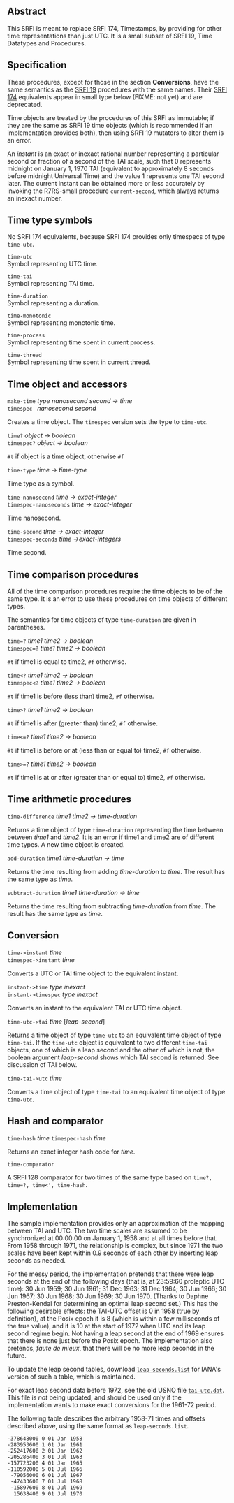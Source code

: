 ## Abstract

This SRFI is meant to replace SRFI 174, Timestamps, by providing for
other time representations than just UTC.  It is a small subset
of SRFI 19, Time Datatypes and Procedures.

## Specification

These procedures, except for those in the section **Conversions**,
have the same semantics as the
[SRFI 19](https://srfi.schemers.org/srfi-19/srfi-19.html)
procedures with the same names.
Their [SRFI 174](https://srfi.schemers.org/srfi-174/srfi-174.html)
equivalents appear in small type below (FIXME: not yet)
and are deprecated.

Time objects are treated by the procedures of this SRFI as immutable;
if they are the same as SRFI 19 time objects (which is recommended
if an implementation provides both), then using SRFI 19
mutators to alter them is an error.

An *instant* is an exact
or inexact rational number representing
a particular second or fraction of a second
of the TAI scale, such that 0 represents midnight on January 1, 1970 TAI
(equivalent to approximately 8 seconds before midnight Universal Time)
and the value 1 represents one TAI second later.
The current instant can be obtained more or less accurately
by invoking the R7RS-small procedure `current-second`,
which always returns an inexact number.

## Time type symbols

No SRFI 174 equivalents, because SRFI 174 provides only timespecs
of type `time-utc`.

`time-utc`  
Symbol representing UTC time.

`time-tai`  
Symbol representing TAI time.

`time-duration`  
Symbol representing a duration.

`time-monotonic`  
Symbol representing monotonic time.

`time-process`  
Symbol representing time spent in current process.

`time-thread`  
Symbol representing time spent in current thread.


## Time object and accessors

`make-time` *type nanosecond second -> time*  
`timespec ` *nanosecond second*

Creates a time object.
The `timespec` version sets the type to `time-utc`.

`time?` *object -> boolean*  
`timespec?` *object -> boolean*

`#t` if object is a time object, otherwise `#f`

`time-type` *time -> time-type*

Time type as a symbol.

`time-nanosecond` *time -> exact-integer*  
`timespec-nanoseconds` *time -> exact-integer*

Time nanosecond.

`time-second` *time -> exact-integer*  
`timespec-seconds` *time ->exact-integers*

Time second.

## Time comparison procedures

All of the time comparison procedures require the time objects to be of the same type.
It is an error to use these procedures on time objects of different types.

The semantics for time objects of type `time-duration` are given in parentheses.

`time=?` *time1 time2 -> boolean*  
`timespec=?` *time1 time2 -> boolean*

`#t` if time1 is equal to time2, `#f` otherwise.

`time<?` *time1 time2 -> boolean*  
`timespec<?` *time1 time2 -> boolean*

`#t` if time1 is before (less than) time2, `#f` otherwise.

`time>?` *time1 time2 -> boolean*  

`#t` if time1 is after (greater than) time2, `#f` otherwise.

`time<=?` *time1 time2 -> boolean*  

`#t` if time1 is before or at (less than or equal to) time2, `#f` otherwise.

`time>=?` *time1 time2 -> boolean*  

`#t` if time1 is at or after (greater than or equal to) time2, `#f` otherwise.

## Time arithmetic procedures

`time-difference` *time1 time2 -> time-duration*

Returns a time object of type `time-duration` representing the time between
between *time1* and *time2*.
It is an error if time1 and time2 are of different time types. A new time object is created.

`add-duration` *time1 time-duration -> time*

Returns the time resulting from adding *time-duratio*n to *time*.
The result has the same type as *time*.

`subtract-duration` *time1 time-duration -> time*

Returns the time resulting from subtracting *time-duratio*n from *time*.
The result has the same type as *time*.

## Conversion

`time->instant` *time*  
`timespec->instant` *time*

Converts a UTC or TAI time object to the equivalent instant.

`instant->time` *type inexact*  
`instant->timespec` *type inexact*

Converts an instant to the equivalent TAI or UTC time object.

`time-utc->tai` *time* [*leap-second*]

Returns a time object of type `time-utc` to an equivalent time object
of type `time-tai`.  If the `time-utc` object is equivalent
to two different `time-tai` objects, one of which is a leap second and
the other of which is not, the boolean argument *leap-second* shows
which TAI second is returned.
See discussion of TAI below.

`time-tai->utc` *time*

Converts a time object of type `time-tai` to an equivalent time object
of type `time-utc`.

## Hash and comparator

`time-hash` *time*
`timespec-hash` *time*

Returns an exact integer hash code for *time*.

`time-comparator`  

A SRFI 128 comparator for two times of the same type
based on `time?, time=?, time<', time-hash`.

## Implementation

The sample implementation provides
only an approximation of the mapping between TAI
and UTC.  The two time scales are assumed to be synchronized at 00:00:00
on January 1, 1958 and at all times before that.  From 1958 through 1971,
the relationship is complex, but since 1971 the two scales have been kept
within 0.9 seconds of each other by inserting leap seconds as needed.

For the messy period, the implementation pretends that there were leap seconds
at the end of the following days (that is, at 23:59:60 proleptic UTC time):
30 Jun 1959; 30 Jun 1961; 31 Dec 1963; 31 Dec 1964; 30 Jun 1966;
30 Jun 1967; 30 Jun 1968; 30 Jun 1969; 30 Jun 1970.
(Thanks to Daphne Preston-Kendal for determining an optimal leap second set.)
This has the following desirable effects: the TAI-UTC offset is 0 in 1958
(true by definition), at the Posix epoch it is 8
(which is within a few milliseconds of the true value),
and it is 10 at the start of 1972 when UTC and its leap second regime
begin.  Not having a leap second at the end of 1969 ensures that there is none
just before the Posix epoch.  The implementation also pretends,
*faute de mieux*, that there will be no more leap seconds in the future.

To update the leap second tables, download
[`leap-seconds.list`](https://www.ietf.org/timezones/data/leap-seconds.list)
for IANA's version of such a table, which is maintained.

For exact leap second data before 1972, see the old USNO file
[`tai-utc.dat`](http://web.archive.org/web/20191022082231/http://maia.usno.navy.mil/ser7/tai-utc.dat).
This file is *not* being updated, and should be used only if the
implementation wants to make exact conversions for the 1961-72 period.

The following table describes the arbitrary 1958-71 times and offsets
described above, using the same format as `leap-seconds.list`.

```
-378648000 0 01 Jan 1958
-283953600 1 01 Jan 1961
-252417600 2 01 Jan 1962
-205286400 3 01 Jul 1963
-157723200 4 01 Jan 1965
-110592000 5 01 Jul 1966
 -79056000 6 01 Jul 1967
 -47433600 7 01 Jul 1968
 -15897600 8 01 Jul 1969
  15638400 9 01 Jul 1970
```

